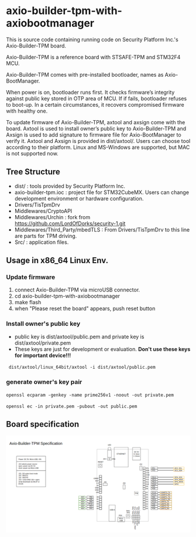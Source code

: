 # axio-builder-tpm-with-axiobootmanager

This is source code containing running code on Security Platform Inc.'s Axio-Builder-TPM board.

Axio-Builder-TPM is a reference board with STSAFE-TPM and STM32F4 MCU.

Axio-Builder-TPM comes with pre-installed bootloader, names as Axio-BootManager.

When power is on, bootloader runs first. It checks firmware’s integrity against public key stored in OTP area of MCU.
If if fails, bootloader refuses to boot-up. In a certain circumstances, it recovers compromised firmware with healthy one.

To update firmware of Axio-Builder-TPM, axtool and axsign come with the board.
Axtool is used to install owner’s public key to Axio-Builder-TPM and
Axsign is used to add signature to firmware file for Axio-BootManager to verify it.
Axtool and Axsign is provided in dist/axtool/. Users can choose tool according to their platform.
Linux and MS-Windows are supported, but MAC is not supported now.

## Tree Structure

* dist/ : tools provided by Security Platform Inc.
* axio-builder-tpm.ioc : project file for STM32CubeMX. Users can change development environment or hardware configuration.
* Drivers/TisTpmDrv
* Middlewares/CryptoAPI
* Middlewares/Urchin : fork from https://github.com/LordOfDorks/security-1.git
* Middlewares/Third_Party/mbedTLS : From Drivers/TisTpmDrv to this line are parts for TPM driving.
* Src/ : application files.

## Usage in x86_64 Linux Env.

### Update firmware

1. connect Axio-Builder-TPM via microUSB connector.
1. cd axio-builder-tpm-with-axiobootmanager
1. make flash
1. when "Please reset the board" appears, push reset button

### Install owner's public key
 * public key is dist/axtool/public.pem and private key is dist/axtool/private.pem
  * These keys are just for development or evaluation. **Don't use these keys for important device!!!**
  
` dist/axtool/linux_64bit/axtool -i dist/axtool/public.pem`

### generate owner's key pair
 
`openssl ecparam -genkey -name prime256v1 -noout -out private.pem`

`openssl ec -in private.pem -pubout -out public.pem`

## Board specification
![Axio-Builder-TPM](image/axio-builder-tpm.png)
